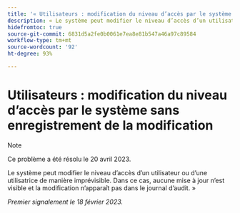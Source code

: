```yaml
---
title: '« Utilisateurs : modification du niveau d’accès par le système sans enregistrement de la modification »'
description: « Le système peut modifier le niveau d’accès d’un utilisateur ou d’une utilisatrice de manière imprévisible. Dans ce cas, aucune mise à jour n’est visible et la modification n’apparaît pas dans le journal d’audit. »
hidefromtoc: true
source-git-commit: 6831d5a2fe0b0061e7ea8e81b547a46a97c89584
workflow-type: tm+mt
source-wordcount: '92'
ht-degree: 93%

---
```



# Utilisateurs : modification du niveau d’accès par le système sans enregistrement de la modification

>[!NOTE]
>
>Ce problème a été résolu le 20 avril 2023.

Le système peut modifier le niveau d’accès d’un utilisateur ou d’une utilisatrice de manière imprévisible. Dans ce cas, aucune mise à jour n’est visible et la modification n’apparaît pas dans le journal d’audit. »

_Premier signalement le 18 février 2023._

